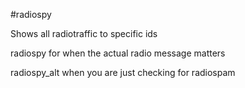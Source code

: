 #radiospy

Shows all radiotraffic to specific ids

radiospy for when the actual radio message matters

radiospy_alt when you are just checking for radiospam
